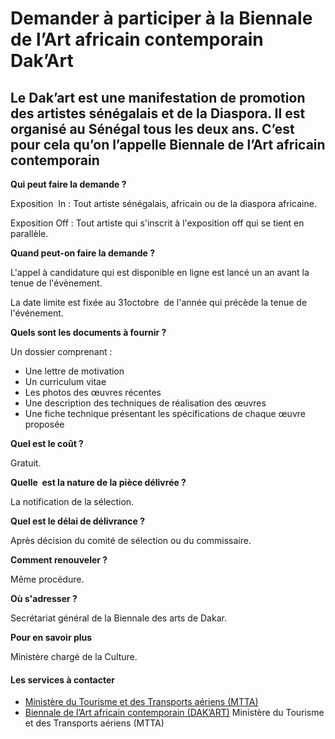 # Demander à participer à la Biennale de l’Art africain contemporain Dak’Art

Le Dak’art est une manifestation de promotion des artistes sénégalais et de la Diaspora. Il est organisé au Sénégal tous les deux ans. C’est pour cela qu’on l’appelle Biennale de l’Art africain contemporain
--------------------------------------------------------------------------------------------------------------------------------------------------------------------------------------------------------------

**Qui peut faire la demande ?**

Exposition  In : Tout artiste sénégalais, africain ou de la diaspora africaine.

Exposition Off : Tout artiste qui s'inscrit à l'exposition off qui se tient en parallèle.

**Quand peut-on faire la demande ?**

L'appel à candidature qui est disponible en ligne est lancé un an avant la tenue de l'évènement.

La date limite est fixée au 31octobre  de l'année qui précède la tenue de l'événement.

**Quels sont les documents à fournir ?**

Un dossier comprenant :

*   Une lettre de motivation
*   Un curriculum vitae
*   Les photos des œuvres récentes
*   Une description des techniques de réalisation des œuvres
*   Une fiche technique présentant les spécifications de chaque œuvre proposée  
    

**Quel est le coût ?**

Gratuit.

**Quelle  est la nature de la pièce délivrée ?**

La notification de la sélection.

**Quel est le délai de délivrance ?**

Après décision du comité de sélection ou du commissaire. 

**Comment renouveler ?**

Même procédure.

**Où s'adresser ?**

Secrétariat général de la Biennale des arts de Dakar.

**Pour en savoir plus** 

Ministère chargé de la Culture.

#### Les services à contacter

*   [Ministère du Tourisme et des Transports aériens (MTTA)](../../../services/ministere-du-tourisme-et-des-transports-aeriens-mtta.md)
*   [Biennale de l’Art africain contemporain (DAK’ART)](../../../services/biennale-de-lart-africain-contemporain-dakart.md) Ministère du Tourisme et des Transports aériens (MTTA)